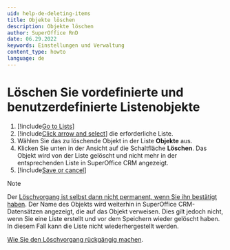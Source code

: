 ```yaml
---
uid: help-de-deleting-items
title: Objekte löschen
description: Objekte löschen
author: SuperOffice RnD
date: 06.29.2022
keywords: Einstellungen und Verwaltung
content_type: howto
language: de
---
```


# Löschen Sie vordefinierte und benutzerdefinierte Listenobjekte

1. [!include[Go to Lists](includes/goto-lists.md)]
2. [!include[Click arrow and select](includes/expand-list.md)] die erforderliche Liste.
3. Wählen Sie das zu löschende Objekt in der Liste **Objekte** aus.
4. Klicken Sie unten in der Ansicht auf die Schaltfläche **Löschen**. Das Objekt wird von der Liste gelöscht und nicht mehr in der entsprechenden Liste in SuperOffice CRM angezeigt.
5. [!include[Save or cancel](includes/save-or-cancel.md)]

> [!NOTE]
> Der [Löschvorgang ist selbst dann nicht permanent, wenn Sie ihn bestätigt haben][1]. Der Name des Objekts wird weiterhin in SuperOffice CRM-Datensätzen angezeigt, die auf das Objekt verweisen. Dies gilt jedoch nicht, wenn Sie eine Liste erstellt und vor dem Speichern wieder gelöscht haben. In diesem Fall kann die Liste nicht wiederhergestellt werden.
>
> [Wie Sie den Löschvorgang rückgängig machen][1].

<!-- Referenced links -->
[1]: organize/deleted-items-and-headings.md

<!-- Referenced images -->
